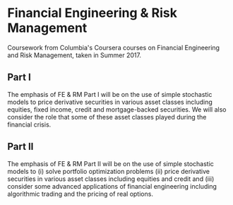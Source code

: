 # Financial Engineering & Risk Management
Coursework from Columbia's Coursera courses on Financial Engineering and Risk Management, taken in Summer 2017.

## Part I
The emphasis of FE & RM Part I will be on the use of simple stochastic models to price derivative securities in various asset classes including equities, fixed income, credit and mortgage-backed securities. We will also consider the role that some of these asset classes played during the financial crisis.

## Part II
The emphasis of FE & RM Part II will be on the use of simple stochastic models to (i) solve portfolio optimization problems (ii) price derivative securities in various asset classes including equities and credit and (iii) consider some advanced applications of financial engineering including algorithmic trading and the pricing of real options.
